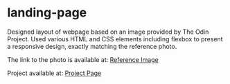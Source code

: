 # landing-page

Designed layout of webpage based on an image provided by The Odin Project. Used various HTML and CSS elements including flexbox to present a responsive design, exactly matching the reference photo. 

The link to the photo is available at: <a href="https://cdn.statically.io/gh/TheOdinProject/curriculum/81a5d553f4073e593d23a6ab00d50eef8620796d/foundations/html_css/project/imgs/01.png">Reference Image</a>

Project available at: <a href="https://mahumsajid.github.io/landing-page/">Project Page</a>